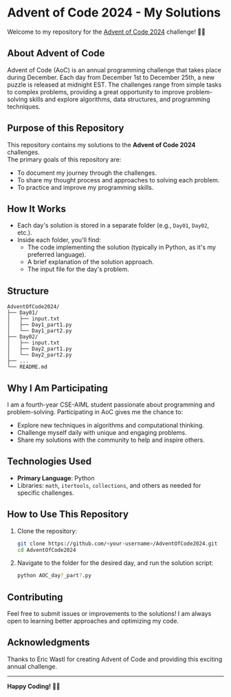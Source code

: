 # Advent of Code 2024 - My Solutions

Welcome to my repository for the [Advent of Code 2024](https://adventofcode.com/2024) challenge! 🎄✨  

## About Advent of Code  
Advent of Code (AoC) is an annual programming challenge that takes place during December. Each day from December 1st to December 25th, a new puzzle is released at midnight EST. The challenges range from simple tasks to complex problems, providing a great opportunity to improve problem-solving skills and explore algorithms, data structures, and programming techniques.

## Purpose of this Repository  
This repository contains my solutions to the **Advent of Code 2024** challenges.  
The primary goals of this repository are:  
- To document my journey through the challenges.  
- To share my thought process and approaches to solving each problem.  
- To practice and improve my programming skills.  

## How It Works  
- Each day's solution is stored in a separate folder (e.g., `Day01`, `Day02`, etc.).  
- Inside each folder, you'll find:
  - The code implementing the solution (typically in Python, as it's my preferred language).  
  - A brief explanation of the solution approach.  
  - The input file for the day's problem.  

## Structure  
```
AdventOfCode2024/
├── Day01/
│   ├── input.txt
│   ├── Day1_part1.py
│   └── Day1_part2.py
├── Day02/
│   ├── input.txt
│   ├── Day2_part1.py
│   └── Day2_part2.py
├── ...
└── README.md
```

## Why I Am Participating  
I am a fourth-year CSE-AIML student passionate about programming and problem-solving. Participating in AoC gives me the chance to:
- Explore new techniques in algorithms and computational thinking.  
- Challenge myself daily with unique and engaging problems.  
- Share my solutions with the community to help and inspire others.  

## Technologies Used  
- **Primary Language**: Python  
- Libraries: `math`, `itertools`, `collections`, and others as needed for specific challenges.  

## How to Use This Repository  
1. Clone the repository:  
   ```bash
   git clone https://github.com/<your-username>/AdventOfCode2024.git
   cd AdventOfCode2024
   ```
2. Navigate to the folder for the desired day, and run the solution script:  
   ```bash
   python AOC_day?_part?.py
   ```

## Contributing  
Feel free to submit issues or improvements to the solutions! I am always open to learning better approaches and optimizing my code.  

## Acknowledgments  
Thanks to Eric Wastl for creating Advent of Code and providing this exciting annual challenge.  

---  
**Happy Coding! 🎅✨**  
